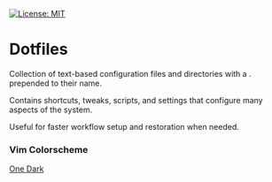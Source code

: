 [![License: MIT](https://img.shields.io/badge/License-MIT-green.svg)](https://opensource.org/licenses/MIT)

# Dotfiles
Collection of text-based configuration files and directories with a . prepended to their name.

Contains shortcuts, tweaks, scripts, and settings that configure many aspects of the system.

Useful for faster workflow setup and restoration when needed.


### Vim Colorscheme
[One Dark](https://github.com/joshdick/onedark.vim)

